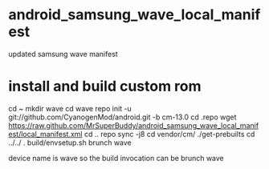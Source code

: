 # android_samsung_wave_local_manifest
updated samsung wave manifest
# install and build custom rom
cd ~
mkdir wave
cd wave
repo init -u git://github.com/CyanogenMod/android.git -b cm-13.0
cd .repo
wget https://raw.github.com/MrSuperBuddy/android_samsung_wave_local_manifest/local_manifest.xml
cd ..
repo sync -j8
cd vendor/cm/
./get-prebuilts
cd ../../
. build/envsetup.sh
brunch wave

device name is wave so the build invocation can be brunch wave
